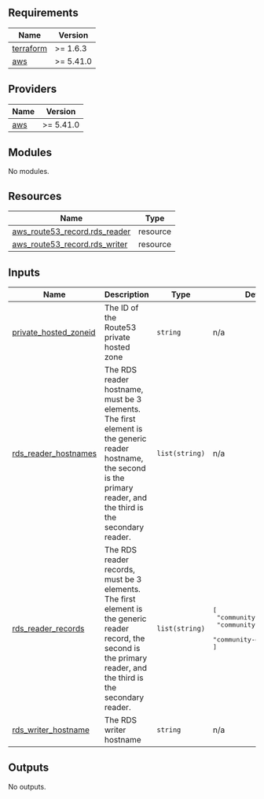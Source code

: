 ## Requirements

| Name | Version |
|------|---------|
| <a name="requirement_terraform"></a> [terraform](#requirement\_terraform) | >= 1.6.3 |
| <a name="requirement_aws"></a> [aws](#requirement\_aws) | >= 5.41.0 |

## Providers

| Name | Version |
|------|---------|
| <a name="provider_aws"></a> [aws](#provider\_aws) | >= 5.41.0 |

## Modules

No modules.

## Resources

| Name | Type |
|------|------|
| [aws_route53_record.rds_reader](https://registry.terraform.io/providers/hashicorp/aws/latest/docs/resources/route53_record) | resource |
| [aws_route53_record.rds_writer](https://registry.terraform.io/providers/hashicorp/aws/latest/docs/resources/route53_record) | resource |

## Inputs

| Name | Description | Type | Default | Required |
|------|-------------|------|---------|:--------:|
| <a name="input_private_hosted_zoneid"></a> [private\_hosted\_zoneid](#input\_private\_hosted\_zoneid) | The ID of the Route53 private hosted zone | `string` | n/a | yes |
| <a name="input_rds_reader_hostnames"></a> [rds\_reader\_hostnames](#input\_rds\_reader\_hostnames) | The RDS reader hostname, must be 3 elements. The first element is the generic reader hostname, the second is the primary reader, and the third is the secondary reader. | `list(string)` | n/a | yes |
| <a name="input_rds_reader_records"></a> [rds\_reader\_records](#input\_rds\_reader\_records) | The RDS reader records, must be 3 elements. The first element is the generic reader record, the second is the primary reader, and the third is the secondary reader. | `list(string)` | <pre>[<br>  "community-db-ro",<br>  "community-db-reader1",<br>  "community-db-reader2"<br>]</pre> | no |
| <a name="input_rds_writer_hostname"></a> [rds\_writer\_hostname](#input\_rds\_writer\_hostname) | The RDS writer hostname | `string` | n/a | yes |

## Outputs

No outputs.
